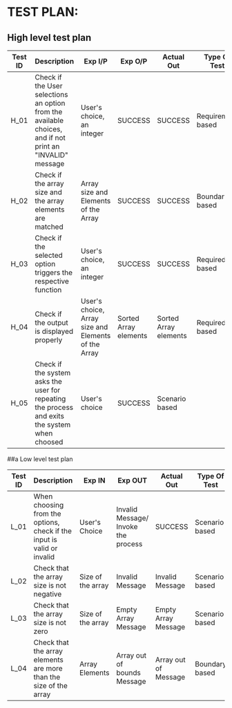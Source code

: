 # TEST PLAN:

##  High level test plan

| **Test ID** | **Description**                                              | **Exp I/P** | **Exp O/P** | **Actual Out** |**Type Of Test**  |    
|-------------|--------------------------------------------------------------|------------|-------------|----------------|------------------|
|  H_01       |Check if the User selections an option from the available choices, and if not print an "INVALID" message|User's choice, an integer | SUCCESS| SUCCESS|Requirement based |
|  H_02       |Check if the array size and the array elements are matched|  Array size and Elements of the Array|SUCCESS|SUCCESS|Boundary based   |
|  H_03       |Check if the selected option triggers the respective function|User's choice, an integer|SUCCESS|SUCCESS|Required based  |
|  H_04       |Check if the output is displayed properly|User's choice, Array size and Elements of the Array|Sorted Array elements|Sorted Array elements|Required based  |
| H_05        |Check if the system asks the user for repeating the process and exits the system when choosed|User's choice|SUCCESS|Scenario based  |


##a Low level test plan

| **Test ID** | **Description**                                              | **Exp IN** | **Exp OUT** | **Actual Out** |**Type Of Test**  |    
|-------------|--------------------------------------------------------------|------------|-------------|----------------|------------------|
|  L_01       |When choosing from the options, check if the input is valid or invalid|  User's Choice|Invalid Message/ Invoke the process|SUCCESS|Scenario based |
|  L_02       |Check that the array size is not negative|Size of the array| Invalid Message|Invalid Message|Scenario based    |
|  L_03       |Check that the array size is not zero| Size of the array|Empty Array Message|Empty Array Message|Scenario based    |
|  L_04       |Check that the array elements are more than the size of the array| Array Elements|Array out of bounds Message|Array  out of Message|Boundary based    |